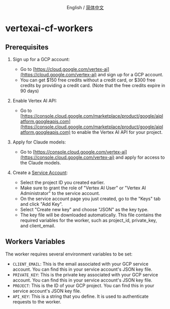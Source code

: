 <div align="center">
   
English / [简体中文](./README_CN.md)

</div>

# vertexai-cf-workers

## Prerequisites
1. Sign up for a GCP account:
   - Go to [https://cloud.google.com/vertex-ai](https://cloud.google.com/vertex-ai) and sign up for a GCP account.
   - You can get $150 free credits without a credit card, or $300 free credits by providing a credit card. (Note that the free credits expire in 90 days)

2. Enable Vertex AI API:
   - Go to [https://console.cloud.google.com/marketplace/product/google/aiplatform.googleapis.com](https://console.cloud.google.com/marketplace/product/google/aiplatform.googleapis.com) to enable the Vertex AI API for your project.
   
3. Apply for Claude models:
   - Go to [https://console.cloud.google.com/vertex-ai](https://console.cloud.google.com/vertex-ai) and apply for access to the Claude models.

4. Create a [Service Account](https://console.cloud.google.com/projectselector/iam-admin/serviceaccounts/create?walkthrough_id=iam--create-service-account#step_index=1):
   - Select the project ID you created earlier.
   - Make sure to grant the role of "Vertex AI User" or "Vertex AI Administrator" to the service account.
   - On the service account page you just created, go to the "Keys" tab and click "Add Key".
   - Select "Create new key" and choose "JSON" as the key type.
   - The key file will be downloaded automatically. This file contains the required variables for the worker, such as project_id, private_key, and client_email.
   
## Workers Variables

The worker requires several environment variables to be set:

- `CLIENT_EMAIL`: This is the email associated with your GCP service account. You can find this in your service account's JSON key file.
- `PRIVATE_KEY`: This is the private key associated with your GCP service account. You can find this in your service account's JSON key file.
- `PROJECT`: This is the ID of your GCP project. You can find this in your service account's JSON key file.
- `API_KEY`: This is a string that you define. It is used to authenticate requests to the worker.
